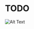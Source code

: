 # TODO

![Alt Text](https://github.com/leandrolimapro/projetos-covid-ma/blob/master/respiradorautomiot/mec%c3%82nica/imagens/fluxograma%20respirador%20-%20raiot%20v1.jpg)
